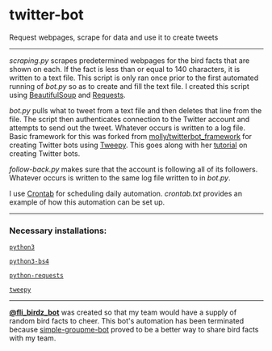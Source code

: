 # twitter-bot

Request webpages, scrape for data and use it to create tweets

---

<i>scraping.py</i> scrapes predetermined webpages for the bird facts that are shown on each. If the fact is less than or equal to 140 characters, it is written to a text file. This script is only ran once prior to the first automated running of <i>bot.py</i> so as to create and fill the text file. I created this script using [BeautifulSoup](https://www.crummy.com/software/BeautifulSoup/bs4/doc/) and [Requests](http://docs.python-requests.org/en/master/).

<i>bot.py</i> pulls what to tweet from a text file and then deletes that line from the file. The script then authenticates connection to the Twitter account and attempts to send out the tweet. Whatever occurs is written to a log file. Basic framework for this was forked from [molly/twitterbot_framework](https://github.com/molly/twitterbot_framework) for creating Twitter bots using [Tweepy](http://www.tweepy.org). This goes along with her [tutorial](http://blog.mollywhite.net/twitter-bots-pt2/) on creating Twitter bots.

<i>follow-back.py</i> makes sure that the account is following all of its followers. Whatever occurs is written to the same log file written to in <i>bot.py</i>.

I use [Crontab](http://crontab.org/) for scheduling daily automation. <i>crontab.txt</i> provides an example of how this automation can be set up.

---

<h3>Necessary installations:</h3>

[`python3`](https://docs.python.org/3/)

[`python3-bs4`](https://www.crummy.com/software/BeautifulSoup/bs4/doc/)

[`python-requests`](http://docs.python-requests.org/en/master/)

[`tweepy`](http://www.tweepy.org)

---

**[@fli_birdz_bot](https://twitter.com/fli_birdz_bot)** was created so that my team would have a supply of random bird facts to cheer. This bot's automation has been terminated because [simple-groupme-bot](https://github.com/magarenzo/simple-groupme-bot) proved to be a better way to share bird facts with my team.
